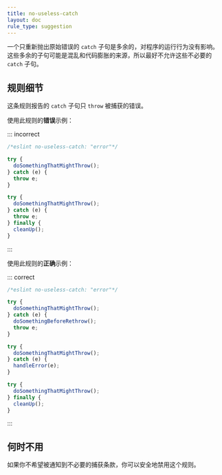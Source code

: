 ```yaml
---
title: no-useless-catch
layout: doc
rule_type: suggestion
---
```


一个只重新抛出原始错误的 `catch` 子句是多余的，对程序的运行行为没有影响。这些多余的子句可能是混乱和代码膨胀的来源，所以最好不允许这些不必要的 `catch` 子句。

## 规则细节

这条规则报告的 `catch` 子句只 `throw` 被捕获的错误。

使用此规则的**错误**示例：

::: incorrect

```js
/*eslint no-useless-catch: "error"*/

try {
  doSomethingThatMightThrow();
} catch (e) {
  throw e;
}

try {
  doSomethingThatMightThrow();
} catch (e) {
  throw e;
} finally {
  cleanUp();
}
```

:::

使用此规则的**正确**示例：

::: correct

```js
/*eslint no-useless-catch: "error"*/

try {
  doSomethingThatMightThrow();
} catch (e) {
  doSomethingBeforeRethrow();
  throw e;
}

try {
  doSomethingThatMightThrow();
} catch (e) {
  handleError(e);
}

try {
  doSomethingThatMightThrow();
} finally {
  cleanUp();
}
```

:::

## 何时不用

如果你不希望被通知到不必要的捕获条款，你可以安全地禁用这个规则。
